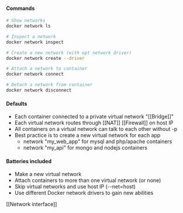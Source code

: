 
#### Commands
```bash
# Show networks
docker network ls

# Inspect a network
docker network inspect

# Create a new network (with opt network driver)
docker network create --driver

# Attach a network to container
docker network connect

# Detach a network from container
docker network disconnect
```

#### Defaults
- Each container connected to a private virtual network "[[Bridge]]"
- Each virtual network routes through [[NAT]] [[Firewall]] on host IP
- All containers on a virtual network can talk to each other without -p
- Best practice is to create a new virtual network for each app
	- network "my_web_app" for mysql and php/apache containers
	- network "my_api" for mongo and nodejs containers

#### Batteries included
- Make a new virtual network
- Attach containers to more than one virtual network (or none) 
- Skip virtual networks and use host IP (--net=host)
- Use different Docker network drivers to gain new abilities


[[Network interface]]